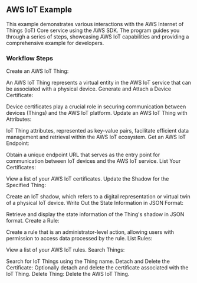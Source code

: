 ## AWS IoT Example
This example demonstrates various interactions with the AWS Internet of Things (IoT) Core service using the AWS SDK. The program guides you through a series of steps, showcasing AWS IoT capabilities and providing a comprehensive example for developers.


### Workflow Steps
Create an AWS IoT Thing:

An AWS IoT Thing represents a virtual entity in the AWS IoT service that can be associated with a physical device.
Generate and Attach a Device Certificate:

Device certificates play a crucial role in securing communication between devices (Things) and the AWS IoT platform.
Update an AWS IoT Thing with Attributes:

IoT Thing attributes, represented as key-value pairs, facilitate efficient data management and retrieval within the AWS IoT ecosystem.
Get an AWS IoT Endpoint:

Obtain a unique endpoint URL that serves as the entry point for communication between IoT devices and the AWS IoT service.
List Your Certificates:

View a list of your AWS IoT certificates.
Update the Shadow for the Specified Thing:

Create an IoT shadow, which refers to a digital representation or virtual twin of a physical IoT device.
Write Out the State Information in JSON Format:

Retrieve and display the state information of the Thing's shadow in JSON format.
Create a Rule:

Create a rule that is an administrator-level action, allowing users with permission to access data processed by the rule.
List Rules:

View a list of your AWS IoT rules.
Search Things:

Search for IoT Things using the Thing name.
Detach and Delete the Certificate:
Optionally detach and delete the certificate associated with the IoT Thing.
Delete Thing:
Delete the AWS IoT Thing.






